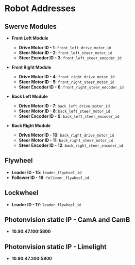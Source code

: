 # Robot Addresses

## Swerve Modules
- **Front Left Module**
  - **Drive Motor ID - 1**: `front_left_drive_motor_id`
  - **Steer Motor ID - 2**: `front_left_steer_motor_id`
  - **Steer Encoder ID - 3**: `front_left_steer_encoder_id`

- **Front Right Module**
  - **Drive Motor ID - 4**: `front_right_drive_motor_id`
  - **Steer Motor ID - 5**: `front_right_steer_motor_id`
  - **Steer Encoder ID - 6**: `front_right_steer_encoder_id`

- **Back Left Module**
  - **Drive Motor ID - 7**: `back_left_drive_motor_id`
  - **Steer Motor ID - 8**: `back_left_steer_motor_id`
  - **Steer Encoder ID - 9**: `back_left_steer_encoder_id`

- **Back Right Module**
  - **Drive Motor ID - 10**: `back_right_drive_motor_id`
  - **Steer Motor ID - 11**: `back_right_steer_motor_id`
  - **Steer Encoder ID - 12**: `back_right_steer_encoder_id`

## Flywheel
- **Leader ID - 15**: `leader_flywheel_id`
- **Follower ID - 16**: `follower_flywheel_id`

## Lockwheel
- **Leader ID - 17**: `leader_flywheel_id`


## Photonvision static IP - CamA and CamB
- **10.90.47.100:5800**

## Photonvision static IP - Limelight
- **10.90.47.200:5800**
